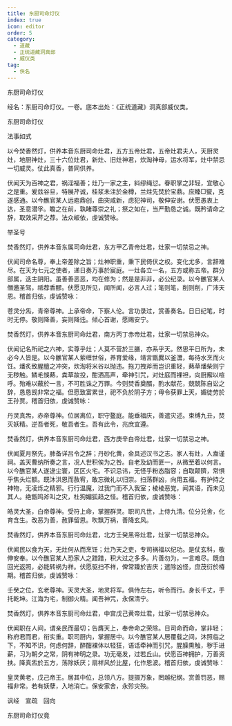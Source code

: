 ```yaml
---
title: 东厨司命灯仪
index: true
icon: editor
order: 5
category:
  - 道藏
  - 正统道藏洞真部
  - 威仪类
tag:
  - 佚名
---
```


东厨司命灯仪  

经名：东厨司命灯仪。一卷。底本出处：《正统道藏》洞真部威仪类。  

东厨司命灯仪  

法事如式  

以今焚香然灯，供养本音东厨司命灶君，五方五帝灶君，五帝灶君夫人，天厨灵灶，地厨神灶，三十六位灶君，新灶、旧灶神君，炊淘神母，运水将军，灶中禁忌一切威灵。仗此真香，普同供养。  

伏闻天为百神之君，祸淫福善；灶乃一家之主，紏缪绳愆。眷职掌之非轻，宜敬心之是重。爰兹谷旦，特展芹诚，桂浆未注於金樽，兰炷先焚於宝鼎。庶臻□蠁，克遂感通。以今醮官某人远庖鼎创，曲突咸新，虑犯神司，敬伸安谢。伏愿愚衷上达，圣意潜孚。瞻之在前，孰睹尊崇之礼；祭之如在，当严勤恳之诚。既矜请命之辞，取效采芹之荐。法众皈依，虔诚赞咏。  

举圣号  

焚香然灯，供养本音东属司命灶君，东方甲乙青帝灶君，灶家一切禁忌之神。  

伏闻司命名尊，奉上帝差除之旨；灶神职重，秉下民倚伏之权。变化尤多，言辞难尽。在天为七元之使者，递日奏万事於宸庭。一灶各立一名，五方或称五帝。群分部属，迭主阴阳。虽善善恶恶，均在修为；然是是非非，必公纪录。以今醮官某人僭邀圣驾，祗荐香醪。伏愿见所见，闻所闻，必言人过；笔则笔，削则削，广沛天恩。稽首归依，虔诚赞咏：  

苍灵分炁，青帝尊神。上承帝命，下察人伦。言功录过，赏善奏名。日日纪笔，时时无停。敬则降善，妄则降迍。倾心首谢，愿赐安宁。  

焚香然灯，供养本音东厨司命灶君，南方丙丁赤帝灶君，灶家一切禁忌神众。  

伏闻记名所祀之六神，实尊乎灶；人莫不营於三膳，亦系乎天。然思平日所为，未必今人皆是。以今醮官某人萦缠世俗，养育爱缘，靖言甑爨以釜灊，每待水烹而火饪。燔炙致腥膻之冲突，炊淘将米谷以抛违。拖刀拽斧而岂识重轻，爇草燔柴则宁无秽触。鳞毛悞爇，粪草故投，酣酒高声，牵神引咒，对灶庭而裸袒，向厨廨以喧呼。殆难以蔽於一言，不可胜诛之万罪。今则焚香奠醑，酌水献花，兢兢陈自讼之辞，恳恳觊非常之福。但愿致富累世，祀不负於阴子方；毋令获罪上天，媚徒劳於王孙贾。稽首归依，虔诚赞咏：  

丹灵真炁，赤帝尊神。位居离位，职守鳌庭。能垂福庆，善遣灾述。束缚九丑，焚灭妖精。逆吾者死，敬吾者生。吾有此令，兆庶宜遵。  

焚香然灯，供养本音东厨司命灶君，西方庚辛白帝灶君，灶家一切禁忌之神。  

伏闻夏月祭先，肺备详吕令之辞；丹砂化黄，金具述汉书之志。家人有灶，人盍谨祠。盖天曹纳所奏之言，况人世积俟为之咎。自老及幼而匪一，从微至着以何言。以今醮官某人遂逯尘寰，区区火宅。不识忌讳，无怪乎粉态脂容；自取颠隮，常惧乎焦头烂额。既沐洪恩而赦宥，敢忘微礼以归崇。扫荡群凶，向用五福。有护持之神物，无凌烁之精邪。行行温魔，过我门而不入我室；棱棱恶党，闻其语，而未见其人。绝甑鸣斧叫之灾，杜狗媚狐趋之怪。稽首归依，虔诚赞咏：  

皓灵大圣，白帝尊神。受符上命，掌握群灵。职司凡世，上侍九清。位分兑舍，化育含生。改恶为善，赦罪留恩。吹飘万祸，善降玄风。  

焚香然灯，供养本音东厨司命灶君，北方壬癸黑帝灶君，灶家一切禁忌神众。  

伏闻民以食为天，无灶何从而烹饪；灶乃天之吏，专司祸福以纪功。是仗玄科，敬伸安奉。以今醮官某人恐家人之踖踖，积大过之多多。片善勿为，一言难尽。既自回光返照，必能转祸为祥。伏愿驱扫不祥，俾常臻於吉庆；遣除凶怪，庶茂衍於椿期。稽首归依，虔诚赞咏：  

壬癸之位，玄老尊神。天灵大圣，地灵将军。俱侍左右，听令而行。身长千丈，手托乾坤。江海为宅，制御火精。闻吾神咒，永保清宁。  

焚香然灯，供养本音东厨司命灶君，中宫戊己黄帝灶君，灶家一切禁忌神众。  

伏闻职在人间，谓亲民而最切；告膺天上，奉帝命之荣除。日司命而命，掌非轻；称府君而君，衔实重。职司厨内，掌握居中。以今醮官某人居覆载之间，沐照临之下，不知不识，何虑何辞，醉酣裸体以轻狂，语话牵神而引咒，腥臊熏触，秽手进薪，习为朝夕之常，阴有神明之录。功无毫发，过若丘山。伏愿百神拥护，万善资扶。降真炁於五方，荡除妖厌；扇祥风於比屋，化作恩波。稽首归依，虔诚赞咏：  

皇灵黄老，戊己帝王。居其中位，总领八方。提摄万象，罔越纪纲。赏善罚恶，赐福非常。若有妖孽，入地消亡。保安家舍，永殄灾殃。  

讽经　宣疏　回向  

东厨司命灯仪竟  
